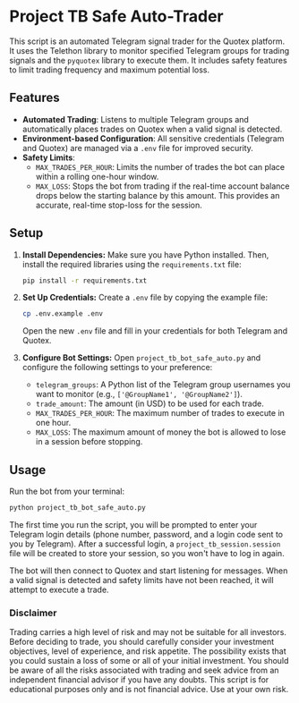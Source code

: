 # Project TB Safe Auto-Trader

This script is an automated Telegram signal trader for the Quotex platform. It uses the Telethon library to monitor specified Telegram groups for trading signals and the `pyquotex` library to execute them. It includes safety features to limit trading frequency and maximum potential loss.

## Features
- **Automated Trading**: Listens to multiple Telegram groups and automatically places trades on Quotex when a valid signal is detected.
- **Environment-based Configuration**: All sensitive credentials (Telegram and Quotex) are managed via a `.env` file for improved security.
- **Safety Limits**:
  - `MAX_TRADES_PER_HOUR`: Limits the number of trades the bot can place within a rolling one-hour window.
  - `MAX_LOSS`: Stops the bot from trading if the real-time account balance drops below the starting balance by this amount. This provides an accurate, real-time stop-loss for the session.

## Setup

1.  **Install Dependencies:**
    Make sure you have Python installed. Then, install the required libraries using the `requirements.txt` file:
    ```bash
    pip install -r requirements.txt
    ```

2.  **Set Up Credentials:**
    Create a `.env` file by copying the example file:
    ```bash
    cp .env.example .env
    ```
    Open the new `.env` file and fill in your credentials for both Telegram and Quotex.

3.  **Configure Bot Settings:**
    Open `project_tb_bot_safe_auto.py` and configure the following settings to your preference:
    -   `telegram_groups`: A Python list of the Telegram group usernames you want to monitor (e.g., `['@GroupName1', '@GroupName2']`).
    -   `trade_amount`: The amount (in USD) to be used for each trade.
    -   `MAX_TRADES_PER_HOUR`: The maximum number of trades to execute in one hour.
    -   `MAX_LOSS`: The maximum amount of money the bot is allowed to lose in a session before stopping.

## Usage

Run the bot from your terminal:
```bash
python project_tb_bot_safe_auto.py
```

The first time you run the script, you will be prompted to enter your Telegram login details (phone number, password, and a login code sent to you by Telegram). After a successful login, a `project_tb_session.session` file will be created to store your session, so you won't have to log in again.

The bot will then connect to Quotex and start listening for messages. When a valid signal is detected and safety limits have not been reached, it will attempt to execute a trade.

### Disclaimer
Trading carries a high level of risk and may not be suitable for all investors. Before deciding to trade, you should carefully consider your investment objectives, level of experience, and risk appetite. The possibility exists that you could sustain a loss of some or all of your initial investment. You should be aware of all the risks associated with trading and seek advice from an independent financial advisor if you have any doubts. This script is for educational purposes only and is not financial advice. Use at your own risk.